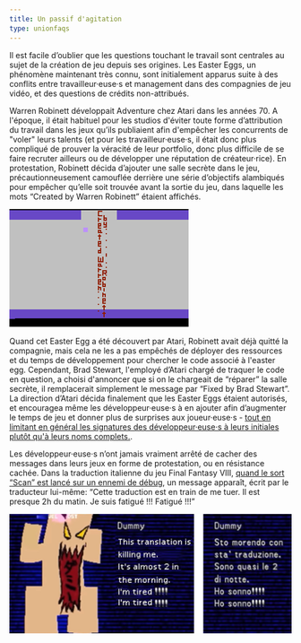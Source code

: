 ```yaml
---
title: Un passif d'agitation
type: unionfaqs
---
```

Il est facile d’oublier que les questions touchant le travail sont centrales au sujet de la création de jeu depuis ses origines. Les Easter Eggs, un phénomène maintenant très connu, sont initialement apparus suite à des conflits entre travailleur·euse·s et management dans des compagnies de jeu vidéo, et des questions de crédits non-attribués.

Warren Robinett développait Adventure chez Atari dans les années 70. A l'époque, il était habituel pour les studios d'éviter toute forme d’attribution du travail dans les jeux qu’ils publiaient afin d'empêcher les concurrents de "voler" leurs talents (et pour les travailleur·euse·s, il était donc plus compliqué de prouver la véracité de leur portfolio, donc plus difficile de se faire recruter ailleurs ou de développer une réputation de créateur·rice). En protestation, Robinett décida d’ajouter une salle secrète dans le jeu, précautionneusement camouflée derrière une série d’objectifs alambiqués pour empêcher qu’elle soit trouvée avant la sortie du jeu, dans laquelle les mots “Created by Warren Robinett” étaient affichés.

<div class="md-img">
<img
  src="/images/faqs/adventure.png"
  alt="Screenshot d'Adventure"
/>
</div>

Quand cet Easter Egg a été découvert par Atari, Robinett avait déjà quitté la compagnie, mais cela ne les a pas empêchés de déployer des ressources et du temps de développement pour chercher le code associé à l'easter egg.
Cependant, Brad Stewart, l'employé d’Atari chargé de traquer le code en question, a choisi d'annoncer que si on le chargeait de “réparer” la salle secrète, il remplacerait simplement le message par “Fixed by Brad Stewart”. La direction d’Atari décida finalement que les Easter Eggs étaient autorisés, et encouragea même les développeur·euse·s à en ajouter afin d’augmenter le temps de jeu et donner plus de surprises aux joueur·euse·s - [tout en limitant en général les signatures des développeur·euse·s à leurs initiales plutôt qu'à leurs noms complets.](https://books.google.ca/books?id=aZv6AQAAQBAJ&pg=PA713&lpg=PA713#v=onepage&q&f=false).

Les développeur·euse·s n’ont jamais vraiment arrêté de cacher des messages dans leurs jeux en forme de protestation, ou en résistance cachée. Dans la traduction italienne du jeu Final Fantasy VIII, [quand le sort “Scan” est lancé sur un ennemi de débug](https://twitter.com/SimplyRagny/status/1058198479707820032), un message apparaît, écrit par le traducteur lui-même: “Cette traduction est en train de me tuer. Il est presque 2h du matin. Je suis fatigué !!! Fatigué !!!”

<div class="md-img">
<img
  src="/images/faqs/ff8.png"
  alt="Screenshot de Final Fantasy 8"
/>
</div>
